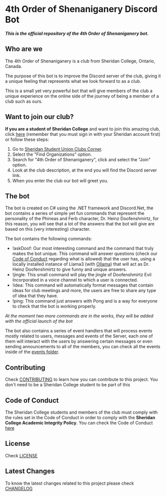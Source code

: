 # 4th Order of Shenaniganery Discord Bot

***This is the official repository of the 4th Order of Shenaniganery bot.***

## Who are we

The 4th Order of Shenaniganery is a club from Sheridan College, Ontario, Canada.

The purpose of this bot is to improve the Discord server of the club, giving it a unique feeling that represents what we look forward to as a club.

This is a small yet very powerful bot that will give members of the club a unique experience on the online side of the journey of being a member of a club such as ours.

## Want to join our club?

**If you are a student of Sheridan College** and want to join this amazing club, click [here](https://sheridancollege.campuslabs.ca/engage/organization/4thorder) (remember that you must sign in with your Sheridan account first) or follow these steps:

1. Go to [Sheridan Student Union Clubs Corner](https://sheridancollege.campuslabs.ca/engage/).
2. Select the "Find Organizations" option.
3. Search for "4th Order of Shenaniganery", click and select the "Join" option.
4. Look at the club description, at the end you will find the Discord server link.
5. When you enter the club our bot will greet you.

## The bot

The bot is created on C# using the .NET framework and Discord.Net, the bot contains a series of simple yet fun commands that represent the personality of the Phineas and Ferb character, Dr. Heinz Doofenshmirtz, for this reason, you will see that a lot of the answers that the bot will give are based on this (very interesting) character.

The bot contains the following commands:

- !askDoof: Our most interesting command and the command that truly makes the bot unique. This command will answer questions (check our [Code of Conduct](CODE_OF_CONDUCT.md) regarding what is allowed) that the user has, using a locally installed instance of Llama3 (with [Ollama](https://github.com/ollama/ollama)) that will act as Dr. Heinz Doofenshmirtz to give funny and unique answers.
- !jingle: This small command will play the jingle of Doofenshmirtz Evil Incorporated in a voice channel to which a user is connected.
- !idea: This command will automatically format messages that contain ideas for club meetings and more, the users are free to share any type of idea that they have.
- !ping: This command just answers with Pong and is a way for everyone to check that the bot is working properly.

*At the moment two more commands are in the works, they will be added with the official launch of the bot*

The bot also contains a series of event handlers that will process events mostly related to users, messages and events of the Server, each one of them will interact with the users by answering certain messages or even sending announcements to all of the members, you can check all the events inside of the [events folder](./src/events/).

## Contributing

Check [CONTRIBUTING](CONTRIBUTING.md) to learn how you can contribute to this project. You don't need to be a Sheridan College student to be part of this

## Code of Conduct

The Sheridan College students and members of the club must comply with the rules set in the Code of Conduct in order to comply with the **Sheridan College Academic Integrity Policy**. You can check the Code of Conduct [here](CODE_OF_CONDUCT.md)

## License

Check [LICENSE](LICENSE.md)

## Latest Changes

To know the latest changes related to this project please check [CHANGELOG](CHANGELOG.md)
